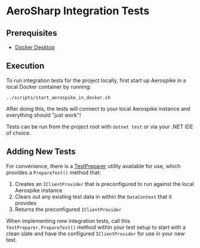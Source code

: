 # AeroSharp Integration Tests

## Prerequisites

- [Docker Desktop](https://www.docker.com/products/docker-desktop)

## Execution

To run integration tests for the project locally, first start up Aerospike in a local Docker container by running:

```
../scripts/start_aerospike_in_docker.sh
```

After doing this, the tests will connect to your local Aerospike instance and everything should "just work"!

Tests can be run from the project root with `dotnet test` or via your .NET IDE of choice.

## Adding New Tests

For convenience, there is a [TestPreparer](../tests/AeroSharp.Tests/Utility/TestPreparer.cs) utility available for use, which provides a `PrepareTest()` method that:

1. Creates an `IClientProvider` that is preconfigured to run against the local Aerospike instance
2. Clears out any existing test data in within the `DataContext` that it provides
3. Returns the preconfigured `IClientProvider`

When implementing new integration tests, call this `TestPreparer.PrepareTest()` method within your test setup to start with a clean slate and have the configured `IClientProvider` for use in your new test.
